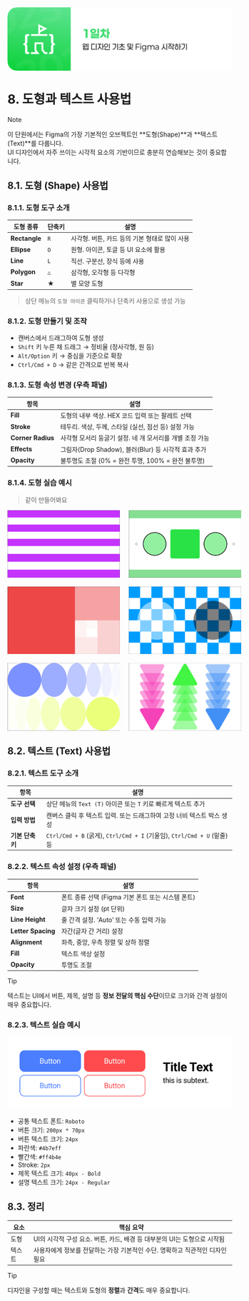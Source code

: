 <img src="./header.png" />

# 8. 도형과 텍스트 사용법

> [!NOTE]
> 이 단원에서는 Figma의 가장 기본적인 오브젝트인 **도형(Shape)**과 **텍스트(Text)**를 다룹니다.  
> UI 디자인에서 자주 쓰이는 시각적 요소의 기반이므로 충분히 연습해보는 것이 중요합니다.

## 8.1. 도형 (Shape) 사용법

### 8.1.1. 도형 도구 소개

| 도형 종류     | 단축키 | 설명                                          |
| ------------- | ------ | --------------------------------------------- |
| **Rectangle** | `R`    | 사각형. 버튼, 카드 등의 기본 형태로 많이 사용 |
| **Ellipse**   | `O`    | 원형. 아이콘, 토글 등 UI 요소에 활용          |
| **Line**      | `L`    | 직선. 구분선, 장식 등에 사용                  |
| **Polygon**   | `△`    | 삼각형, 오각형 등 다각형                      |
| **Star**      | ★      | 별 모양 도형                                  |

> 상단 메뉴의 `도형 아이콘` 클릭하거나 단축키 사용으로 생성 가능

### 8.1.2. 도형 만들기 및 조작

- 캔버스에서 드래그하여 도형 생성
- `Shift` 키 누른 채 드래그 → 정비율 (정사각형, 원 등)
- `Alt/Option` 키 → 중심을 기준으로 확장
- `Ctrl/Cmd + D` → 같은 간격으로 반복 복사

### 8.1.3. 도형 속성 변경 (우측 패널)

| 항목              | 설명                                                     |
| ----------------- | -------------------------------------------------------- |
| **Fill**          | 도형의 내부 색상. HEX 코드 입력 또는 팔레트 선택         |
| **Stroke**        | 테두리. 색상, 두께, 스타일 (실선, 점선 등) 설정 가능     |
| **Corner Radius** | 사각형 모서리 둥글기 설정. 네 개 모서리를 개별 조정 가능 |
| **Effects**       | 그림자(Drop Shadow), 블러(Blur) 등 시각적 효과 추가      |
| **Opacity**       | 불투명도 조절 (0% = 완전 투명, 100% = 완전 불투명)       |

### 8.1.4. 도형 실습 예시

> 같이 만들어봐요

<div style="display: flex; gap: 20px; margin-bottom: 20px;">
  <img src="./src/08/1.png" width="50%" />
  <img src="./src/08/2.png" width="50%" />
</div>

<div style="display: flex; gap: 20px; margin-bottom: 20px;">
  <img src="./src/08/3.png" width="50%" />
  <img src="./src/08/4.png" width="50%" />
</div>

<div style="display: flex; gap: 20px; margin-bottom: 20px;">
  <img src="./src/08/5.png" width="50%" />
  <img src="./src/08/6.png" width="50%" />
</div>

## 8.2. 텍스트 (Text) 사용법

### 8.2.1. 텍스트 도구 소개

| 항목            | 설명                                                                     |
| --------------- | ------------------------------------------------------------------------ |
| **도구 선택**   | 상단 메뉴의 `Text (T)` 아이콘 또는 `T` 키로 빠르게 텍스트 추가           |
| **입력 방법**   | 캔버스 클릭 후 텍스트 입력. 또는 드래그하여 고정 너비 텍스트 박스 생성   |
| **기본 단축키** | `Ctrl/Cmd + B` (굵게), `Ctrl/Cmd + I` (기울임), `Ctrl/Cmd + U` (밑줄) 등 |

### 8.2.2. 텍스트 속성 설정 (우측 패널)

| 항목               | 설명                                              |
| ------------------ | ------------------------------------------------- |
| **Font**           | 폰트 종류 선택 (Figma 기본 폰트 또는 시스템 폰트) |
| **Size**           | 글자 크기 설정 (pt 단위)                          |
| **Line Height**    | 줄 간격 설정. ‘Auto’ 또는 수동 입력 가능          |
| **Letter Spacing** | 자간(글자 간 거리) 설정                           |
| **Alignment**      | 좌측, 중앙, 우측 정렬 및 상하 정렬                |
| **Fill**           | 텍스트 색상 설정                                  |
| **Opacity**        | 투명도 조절                                       |

> [!TIP]  
> 텍스트는 UI에서 버튼, 제목, 설명 등 **정보 전달의 핵심 수단**이므로 크기와 간격 설정이 매우 중요합니다.

### 8.2.3. 텍스트 실습 예시

<img src="./src/08/7.png" />

- 공통 텍스트 폰트: `Roboto`
- 버튼 크기: `200px * 70px`
- 버튼 텍스트 크기: `24px`
- 파란색: `#4b7eff`
- 빨간색: `#ff4b4e`
- Stroke: `2px`
- 제목 텍스트 크기: `40px - Bold`
- 설명 텍스트 크기: `24px - Regular`

## 8.3. 정리

| 요소   | 핵심 요약                                                                    |
| ------ | ---------------------------------------------------------------------------- |
| 도형   | UI의 시각적 구성 요소. 버튼, 카드, 배경 등 대부분의 UI는 도형으로 시작됨     |
| 텍스트 | 사용자에게 정보를 전달하는 가장 기본적인 수단. 명확하고 직관적인 디자인 필요 |

> [!TIP]
> 디자인을 구성할 때는 텍스트와 도형의 **정렬**과 **간격**도 매우 중요합니다.
